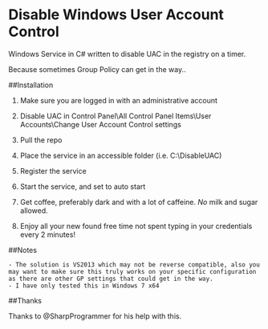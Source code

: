 # Disable Windows User Account Control
Windows Service in C# written to disable UAC in the registry on a timer.

Because sometimes Group Policy can get in the way..

##Installation

1. Make sure you are logged in with an administrative account

2. Disable UAC in Control Panel\All Control Panel Items\User Accounts\Change User Account Control settings

3. Pull the repo

4. Place the service in an accessible folder (i.e. C:\DisableUAC)

5. Register the service

6. Start the service, and set to auto start

7. Get coffee, preferably dark and with a lot of caffeine. *No* milk and sugar allowed.

8. Enjoy all your new found free time not spent typing in your credentials every 2 minutes!

##Notes

	- The solution is VS2013 which may not be reverse compatible, also you may want to make sure this truly works on your specific configuration as there are other GP settings that could get in the way.
	- I have only tested this in Windows 7 x64

##Thanks

Thanks to @SharpProgrammer for his help with this.
